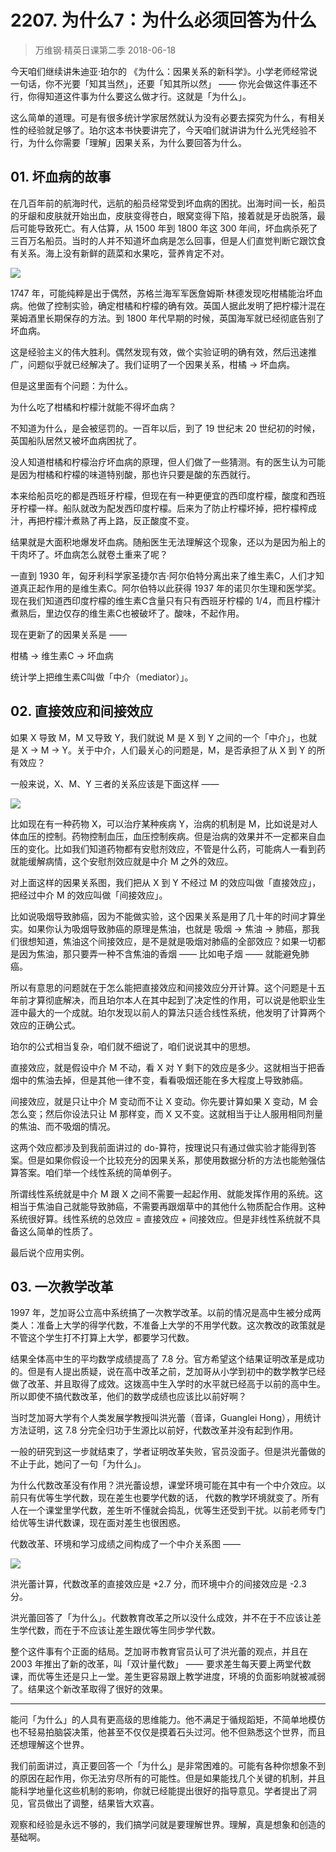 # 2207. 为什么7：为什么必须回答为什么
> 万维钢·精英日课第二季
2018-06-18

今天咱们继续讲朱迪亚·珀尔的 《为什么：因果关系的新科学》。小学老师经常说一句话，你不光要「知其当然」，还要「知其所以然」 —— 你光会做这件事还不行，你得知道这件事为什么要这么做才行。这就是「为什么」。

这么简单的道理。可是有很多统计学家居然就认为没有必要去探究为什么，有相关性的经验就足够了。珀尔这本书快要讲完了，今天咱们就讲讲为什么光凭经验不行，为什么你需要「理解」因果关系，为什么要回答为什么。

## 01. 坏血病的故事

在几百年前的航海时代，远航的船员经常受到坏血病的困扰。出海时间一长，船员的牙龈和皮肤就开始出血，皮肤变得苍白，眼窝变得下陷，接着就是牙齿脱落，最后可能导致死亡。有人估算，从 1500 年到 1800 年这 300 年间，坏血病杀死了三百万名船员。当时的人并不知道坏血病是怎么回事，但是人们直觉判断它跟饮食有关系。海上没有新鲜的蔬菜和水果吃，营养肯定不对。

![](https://raw.githubusercontent.com/dalong0514/selfstudy/master/图片链接/万维钢/2019058.jpg)

1747 年，可能纯粹是出于偶然，苏格兰海军军医詹姆斯·林德发现吃柑橘能治坏血病。他做了控制实验，确定柑橘和柠檬的确有效。英国人据此发明了把柠檬汁混在莱姆酒里长期保存的方法。到 1800 年代早期的时候，英国海军就已经彻底告别了坏血病。

这是经验主义的伟大胜利。偶然发现有效，做个实验证明的确有效，然后迅速推广，问题似乎就已经解决了。我们证明了一个因果关系，柑橘 → 坏血病。

但是这里面有个问题：为什么。

为什么吃了柑橘和柠檬汁就能不得坏血病？

不知道为什么，是会被惩罚的。一百年以后，到了 19 世纪末 20 世纪初的时候，英国船队居然又被坏血病困扰了。

没人知道柑橘和柠檬治疗坏血病的原理，但人们做了一些猜测。有的医生认为可能是因为柑橘和柠檬的味道特别酸，那也许只要是酸的东西就行。

本来给船员吃的都是西班牙柠檬，但现在有一种更便宜的西印度柠檬，酸度和西班牙柠檬一样。船队就改为配发西印度柠檬。后来为了防止柠檬坏掉，把柠檬榨成汁，再把柠檬汁煮熟了再上路，反正酸度不变。

结果就是大面积地爆发坏血病。随船医生无法理解这个现象，还以为是因为船上的干肉坏了。坏血病怎么就卷土重来了呢？

一直到 1930 年，匈牙利科学家圣捷尔吉·阿尔伯特分离出来了维生素C，人们才知道真正起作用的是维生素C。阿尔伯特以此获得 1937 年的诺贝尔生理和医学奖。现在我们知道西印度柠檬的维生素C含量只有只有西班牙柠檬的 1/4，而且柠檬汁煮熟后，里边仅存的维生素C也被破坏了。酸味，不起作用。

现在更新了的因果关系是 ——

柑橘 → 维生素C → 坏血病

统计学上把维生素C叫做「中介（mediator）」。

## 02. 直接效应和间接效应

如果 X 导致 M，M 又导致 Y，我们就说 M 是 X 到 Y 之间的一个「中介」，也就是 X → M → Y。关于中介，人们最关心的问题是，M，是否承担了从 X 到 Y 的所有效应？

一般来说，X、M、Y 三者的关系应该是下面这样 —— 

![](https://raw.githubusercontent.com/dalong0514/selfstudy/master/图片链接/万维钢/2019059.jpg)

比如现在有一种药物 X，可以治疗某种疾病 Y，治病的机制是 M，比如说是对人体血压的控制。药物控制血压，血压控制疾病。但是治病的效果并不一定都来自血压的变化。比如我们知道药物都有安慰剂效应，不管是什么药，可能病人一看到药就能缓解病情，这个安慰剂效应就是中介 M 之外的效应。

对上面这样的因果关系图，我们把从 X 到 Y 不经过 M 的效应叫做「直接效应」，把经过中介 M 的效应叫做「间接效应」。

比如说吸烟导致肺癌，因为不能做实验，这个因果关系是用了几十年的时间才算坐实。如果你认为吸烟导致肺癌的原理是焦油，也就是 吸烟 → 焦油 → 肺癌，那我们很想知道，焦油这个间接效应，是不是就是吸烟对肺癌的全部效应？如果一切都是因为焦油，那只要弄一种不含焦油的香烟 —— 比如电子烟 —— 就能避免肺癌。

所以有意思的问题就在于怎么能把直接效应和间接效应分开计算。这个问题是十五年前才算彻底解决，而且珀尔本人在其中起到了决定性的作用，可以说是他职业生涯中最大的一个成就。珀尔发现以前人的算法只适合线性系统，他发明了计算两个效应的正确公式。

珀尔的公式相当复杂，咱们就不细说了，咱们说说其中的思想。

直接效应，就是假设中介 M 不动，看 X 对 Y 剩下的效应是多少。这就相当于把香烟中的焦油去掉，但是其他一律不变，看看吸烟还能在多大程度上导致肺癌。

间接效应，就是只让中介 M 变动而不让 X 变动。你先要计算如果 X 变动，M 会怎么变；然后你设法只让 M 那样变，而 X 又不变。这就相当于让人服用相同剂量的焦油、而不吸烟的情况。

这两个效应都涉及到我前面讲过的 do-算符，按理说只有通过做实验才能得到答案。但是如果你假设一个比较充分的因果关系，那使用数据分析的方法也能勉强估算答案。咱们举一个线性系统的简单例子。

所谓线性系统就是中介 M 跟 X 之间不需要一起起作用、就能发挥作用的系统。这相当于焦油自己就能导致肺癌，不需要再跟烟草中的其他什么物质配合作用。这种系统很好算。线性系统的总效应 = 直接效应 + 间接效应。但是非线性系统就不具备这么简单的性质了。

最后说个应用实例。

## 03. 一次教学改革

1997 年，芝加哥公立高中系统搞了一次教学改革。以前的情况是高中生被分成两类人：准备上大学的得学代数，不准备上大学的不用学代数。这次教改的政策就是不管这个学生打不打算上大学，都要学习代数。

结果全体高中生的平均数学成绩提高了 7.8 分。官方希望这个结果证明改革是成功的。但是有人提出质疑，说在高中改革之前，芝加哥从小学到初中的数学教学已经做了改革、并且取得了成效。这拨高中生入学时的水平就已经高于以前的高中生。所以即使不搞代数改革，他们的数学成绩也应该比以前好啊？

当时芝加哥大学有个人类发展学教授叫洪光蕾（音译，Guanglei Hong），用统计方法证明，这 7.8 分完全归功于生源比以前好，代数改革并没有起到作用。

一般的研究到这一步就结束了，学者证明改革失败，官员没面子。但是洪光蕾做的不止于此，她问了一句「为什么」。

为什么代数改革没有作用？洪光蕾设想，课堂环境可能在其中有一个中介效应。以前只有优等生学代数，现在差生也要学代数的话， 代数的教学环境就变了。所有人在一个课堂里学代数，差生听不懂就会捣乱，优等生还受到干扰。以前老师专门给优等生讲代数课，现在面对差生也很困惑。

代数改革、环境和学习成绩之间构成了一个中介关系图 ——

![](https://raw.githubusercontent.com/dalong0514/selfstudy/master/图片链接/万维钢/2019060.jpg)

洪光蕾计算，代数改革的直接效应是 +2.7 分，而环境中介的间接效应是 -2.3 分。

洪光蕾回答了「为什么」。代数教育改革之所以没什么成效，并不在于不应该让差生学代数，而在于不应该让差生跟优等生同步学代数。

整个这件事有个正面的结局。芝加哥市教育官员认可了洪光蕾的观点，并且在 2003 年推出了新的改革，叫「双计量代数」 —— 要求差生每天要上两堂代数课，而优等生还是只上一堂。差生更容易跟上教学进度，环境的负面影响就被减弱了。结果这个新改革取得了很好的效果。

***

能问「为什么」的人具有更高级的思维能力。他不满足于循规蹈矩，不简单地模仿也不轻易拍脑袋决策，他甚至不仅仅是摸着石头过河。他不但熟悉这个世界，而且还想理解这个世界。

我们前面讲过，真正要回答一个「为什么」是非常困难的。可能有各种你想象不到的原因在起作用，你无法穷尽所有的可能性。但是如果能找几个关键的机制，并且能科学地量化这些机制的影响，你就已经能提出很好的指导意见。学者提出了洞见，官员做出了调整，结果皆大欢喜。

观察和经验是永远不够的，我们搞学问就是要理解世界。理解，真是想象和创造的基础啊。


